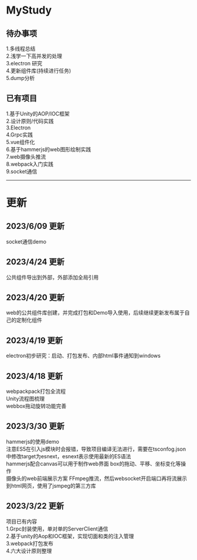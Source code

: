 # MyStudy

## 待办事项      
1.多线程总结   
2.浅学一下高并发的处理  
3.electron 研究  
4.更新组件库(持续进行任务)  
5.dump分析

## 已有项目
1.基于Unity的AOP/IOC框架  
2.设计原则/代码实践  
3.Electron    
4.Grpc实践  
5.vue组件化  
6.基于hammerjs的web图形绘制实践  
7.web摄像头推流  
8.webpack入门实践   
9.socket通信  

---------------------------------------------------
# 更新

## 2023/6/09 更新  
socket通信demo

## 2023/4/24 更新
公共组件导出到外部，外部添加全局引用

## 2023/4/20 更新
web的公共组件库创建，并完成打包和Demo导入使用，后续继续更新发布属于自己的定制化组件

## 2023/4/19 更新
electron初步研究：启动、打包发布、内部html事件通知到windows

## 2023/4/18 更新
webpackpack打包全流程  
Unity流程图梳理  
webbox拖动旋转功能完善

## 2023/3/30 更新
hammerjs的使用demo  
注意ES5在引入js模块时会报错，导致项目编译无法进行，需要在tsconfog.json中修改target为esnext，esnext表示使用最新的ES语法  
hammerjs配合canvas可以用于制作web界面 box的拖动、平移、坐标变化等操作  
摄像头的web前端展示方案
FFmpeg推流，然后websocket开启端口再将流展示到html网页，使用了jsmpeg的第三方库

## 2023/3/22 更新  
项目已有内容  
1.Grpc封装使用，单对单的ServerClient通信  
2.基于unity的Aop和IOC框架，实现切面和类的注入管理  
3.webpack打包发布  
4.六大设计原则整理  


